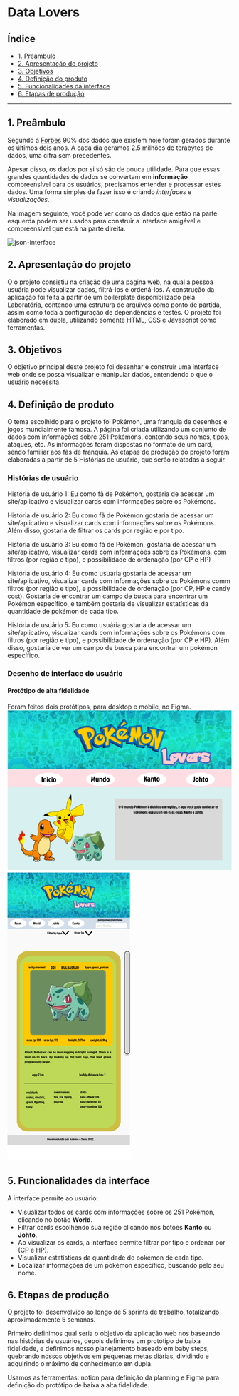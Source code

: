 # Data Lovers

## Índice

* [1. Preâmbulo](#1-preâmbulo)
* [2. Apresentação do projeto](#2-apresentação-do-projeto)
* [3. Objetivos](#3-objetivos)
* [4. Definição do produto](#4-prefinição-do-produto)
* [5. Funcionalidades da interface](#5-funcionalidades-da-interface)
* [6. Etapas de produção](#6-etapas-de-produção)

***

## 1. Preâmbulo

Segundo a
[Forbes](https://www.forbes.com/sites/bernardmarr/2018/05/21/how-much-data-do-we-create-every-day-the-mind-blowing-stats-everyone-should-read)
90% dos dados que existem hoje foram gerados durante os últimos dois anos. A
cada dia geramos 2.5 milhões de terabytes de dados, uma cifra sem precedentes.

Apesar disso, os dados por si só são de pouca utilidade. Para que essas grandes
quantidades de dados se convertam em **informação** compreensível para os
usuários, precisamos entender e processar estes dados. Uma forma simples de
fazer isso é criando _interfaces_ e _visualizações_.

Na imagem seguinte, você pode ver como os dados que estão na parte esquerda
podem ser usados para construir a interface amigável e compreensível que está na
parte direita.

![json-interface](https://lh4.googleusercontent.com/Tn-RPXS26pVvOTdUzRT1KVaJ-_QbFs9SpcGLxSPE43fgbHaXtFgMUInuDt7kV41DkT1j8Tt29V0LxQW7SMtC6digOIhfTXSBKdwI08wUwhD3RAqlwy0hjfmhZ2BFe91mtmCSEqysfgk)

## 2. Apresentação do projeto

O o projeto consistiu na criação de uma página web, na qual a pessoa usuária pode visualizar dados,
filtrá-los e ordená-los. 
A construção da aplicação foi feita a partir de um boilerplate disponibilizado pela Laboratória, 
contendo uma estrutura de arquivos como ponto de partida, assim como toda a configuração de
dependências e testes. 
O projeto foi elaborado em dupla, utilizando somente HTML, CSS e Javascript como ferramentas.

## 3. Objetivos 

O objetivo principal deste projeto foi desenhar e construir uma
interface web onde se possa visualizar e manipular dados, entendendo o que o
usuário necessita.

## 4. Definição de produto
O tema escolhido para o projeto foi Pokémon, uma franquia de desenhos e jogos mundialmente famosa.
A página foi criada utilizando um conjunto de dados com informações sobre 251 Pokémons, contendo
seus nomes, tipos, ataques, etc. 
As informações foram dispostas no formato de um card, sendo familiar aos fãs de franquia.
As etapas de produção do projeto foram elaboradas a partir de 5 Histórias de usuário, que serão relatadas
a seguir.

### Histórias de usuário

História de usuário 1: Eu como fã de Pokémon, gostaria de acessar um site/aplicativo e visualizar cards com informações sobre os Pokémons.

História de usuário 2:  Eu como fã de Pokémon gostaria de acessar um site/aplicativo e visualizar cards com informações sobre os Pokémons. Além disso, gostaria de filtrar os cards por região e por tipo.

História de usuário 3: Eu como fã de Pokémon, gostaria de acessar um site/aplicativo, visualizar cards com informações sobre os Pokémons, com filtros (por região e tipo), e possibilidade de ordenação (por CP e HP)

História de usuário 4: Eu como usuária gostaria de acessar um site/aplicativo, visualizar cards com informações sobre os Pokémons comm filtros (por região e tipo), e possibilidade de ordenação (por CP, HP e candy cost). Gostaria de encontrar um campo de busca para encontrar um Pokémon específico, e também gostaria de visualizar estatísticas da quantidade de pokémon de cada tipo.

História de usuário 5: Eu como usuária gostaria de acessar um site/aplicativo, visualizar cards com informações sobre os Pokémons com filtros (por região e tipo), e possibilidade de ordenação (por CP e HP). Além disso, gostaria de ver um campo de busca para encontrar um pokémon específico.

### Desenho de interface do usuário

#### Protótipo de alta fidelidade
Foram feitos dois protótipos, para desktop e mobile, no Figma.
![Desktop](prot%C3%B3tipo.png)
![Mobile](prot%C3%B3tipo2.png)

## 5. Funcionalidades da interface

A interface permite ao usuário:

* Visualizar  todos os cards com informações sobre os 251 Pokémon, clicando no 
botão **World**.
* Filtrar cards escolhendo sua região clicando nos botões **Kanto** ou **Johto**.
* Ao visualizar os cards, a interface permite filtrar por tipo e ordenar por (CP e HP).
* Visualizar estatísticas da quantidade de pokémon de cada tipo.
* Localizar informações de um pokémon específico, buscando pelo seu nome.

## 6. Etapas de produção

O projeto foi desenvolvido ao longo de 5 sprints de trabalho, totalizando aproximadamente 5 semanas.

Primeiro definimos qual seria o objetivo da aplicação web nos baseando nas histórias de usuários, depois definimos um protótipo de baixa fidelidade, e definimos nosso planejamento baseado em baby steps, quebrando nossos objetivos em pequenas metas diárias, dividindo e adquirindo o máximo de conhecimento em dupla.

Usamos as ferramentas: notion para definição da planning e Figma para definição do protótipo de baixa a alta fidelidade.





